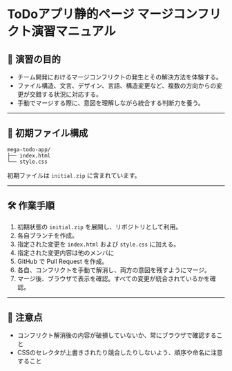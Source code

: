 # ToDoアプリ静的ページ マージコンフリクト演習マニュアル

## 🎯 演習の目的

- チーム開発におけるマージコンフリクトの発生とその解決方法を体験する。
- ファイル構造、文言、デザイン、言語、構造変更など、複数の方向からの変更が交錯する状況に対応する。
- 手動でマージする際に、意図を理解しながら統合する判断力を養う。

---

## 📁 初期ファイル構成

```
mega-todo-app/
├── index.html
└── style.css
```

初期ファイルは `initial.zip` に含まれています。

---

## 🛠 作業手順

1. 初期状態の `initial.zip` を展開し、リポジトリとして利用。
2. 各自ブランチを作成。
3. 指定された変更を `index.html` および `style.css` に加える。
4. 指定された変更内容は他のメンバに
5. GitHub で Pull Request を作成。
6. 各自、コンフリクトを手動で解消し、両方の意図を残すようにマージ。
7. マージ後、ブラウザで表示を確認。すべての変更が統合されているかを確認。

---

## 🚨 注意点

- コンフリクト解消後の内容が破損していないか、常にブラウザで確認すること
- CSSのセレクタが上書きされたり競合したりしないよう、順序や命名に注意すること
